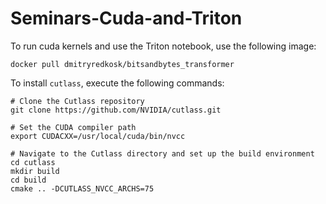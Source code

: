 # Seminars-Cuda-and-Triton
To run cuda kernels and use the Triton notebook, use the following image:
```
docker pull dmitryredkosk/bitsandbytes_transformer
```

To install `cutlass`, execute the following commands:
```
# Clone the Cutlass repository
git clone https://github.com/NVIDIA/cutlass.git

# Set the CUDA compiler path
export CUDACXX=/usr/local/cuda/bin/nvcc

# Navigate to the Cutlass directory and set up the build environment
cd cutlass
mkdir build
cd build
cmake .. -DCUTLASS_NVCC_ARCHS=75
```